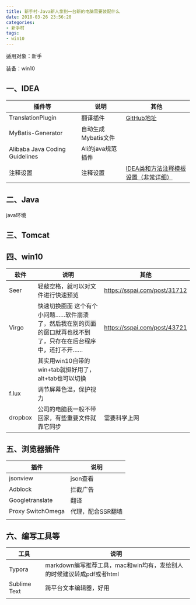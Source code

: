 ```yaml
---
title: 新手村-Java新人拿到一台新的电脑需要装配什么
date: 2018-03-26 23:56:20
categories: 
- 新手村
tags:
- win10
---
```


适用对象：新手

装备：win10

<!--more-->

## 一、IDEA

| 插件等                         | 说明                | 其他                                                         |
| ------------------------------ | ------------------- | ------------------------------------------------------------ |
| TranslationPlugin              | 翻译插件            | [GitHub地址](https://yiiguxing.github.io/TranslationPlugin/index.html) |
| MyBatis-Generator              | 自动生成Mybatis文件 |                                                              |
| Alibaba Java Coding Guidelines | Ali的java规范插件   |                                                              |
| 注释设置                       | 注释设置            | [IDEA类和方法注释模板设置（非常详细）](https://blog.csdn.net/xiaoliulang0324/article/details/79030752) |

## 二、Java

java环境

## 三、Tomcat

## 四、win10

| 软件    | 说明                                                         | 其他                           |
| ------- | ------------------------------------------------------------ | ------------------------------ |
| Seer    | 轻敲空格，就可以对文件进行快速预览                           | <https://sspai.com/post/31712> |
| Virgo   | 快速切换画面 这个有个小问题……软件崩溃了，然后我在别的页面的窗口就再也找不到了，只存在在后台程序中，还打不开…… | <https://sspai.com/post/43721> |
|         | 其实用win10自带的win+tab就挺好用了，alt+tab也可以切换        |                                |
| f.lux   | 调节屏幕色温，保护视力                                       |                                |
| dropbox | 公司的电脑我一般不带回家，有些重要文件就靠它同步             | 需要科学上网                   |

## 五、浏览器插件

| 插件              | 说明              |
| ----------------- | ----------------- |
| jsonview          | json查看          |
| Adblock           | 拦截广告          |
| Googletranslate   | 翻译              |
| Proxy SwitchOmega | 代理，配合SSR翻墙 |
|                   |                   |

## 六、编写工具等

| 工具         | 说明                                                         |
| ------------ | ------------------------------------------------------------ |
| Typora       | markdown编写推荐工具，mac和win均有，发给别人的时候建议转成pdf或者html |
| Sublime Text | 跨平台文本编辑器，好用                                       |
|              |                                                              |

